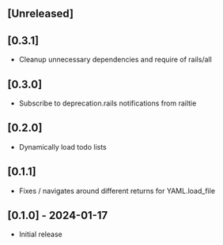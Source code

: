 ## [Unreleased]

## [0.3.1]

- Cleanup unnecessary dependencies and require of rails/all

## [0.3.0]

- Subscribe to deprecation.rails notifications from railtie

## [0.2.0]

- Dynamically load todo lists

## [0.1.1]

- Fixes / navigates around different returns for YAML.load_file

## [0.1.0] - 2024-01-17

- Initial release
